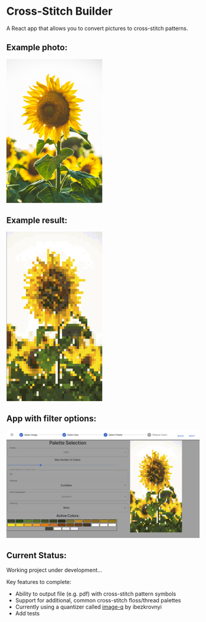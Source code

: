# Cross-Stitch Builder

A React app that allows you to convert pictures to cross-stitch patterns.

## Example photo:

<img alt="sunflower" src="https://github.com/gjonesme/CrossStitchBuilder/blob/main/assets/paul-green-5lRxNLHfZOY-unsplash.jpg" width="250px" />

## Example result:

<img alt="sunflower cross-stitch" src="https://github.com/gjonesme/CrossStitchBuilder/blob/main/assets/Screen%20Shot%202023-02-20%20at%2010.54.42%20PM.png" width="250px" />

## App with filter options:

<img alt="cross-stitch app screen-shot" src="https://github.com/gjonesme/CrossStitchBuilder/blob/main/assets/Screen%20Shot%202023-02-20%20at%2010.55.00%20PM.png"  />

## Current Status:

Working project under development...

Key features to complete:
- Ability to output file (e.g. pdf) with cross-stitch pattern symbols
- Support for additional, common cross-stitch floss/thread palettes
- Currently using a quantizer called [image-q](https://github.com/ibezkrovnyi/image-quantization) by ibezkrovnyi
- Add tests
